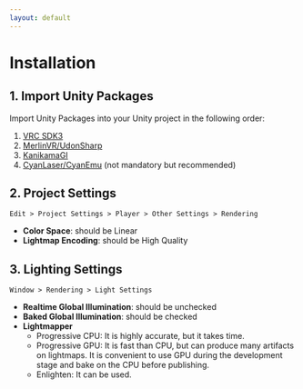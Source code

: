 ```yaml
---
layout: default
---
```


# Installation

## 1. Import Unity Packages

Import Unity Packages into your Unity project in the following order:

1. [VRC SDK3](https://vrchat.com/home/download)
2. [MerlinVR/UdonSharp](https://github.com/MerlinVR/UdonSharp)
3. [KanikamaGI](https://github.com/shivaduke28/kanikama/releases)
4. [CyanLaser/CyanEmu](https://github.com/CyanLaser/CyanEmu) (not mandatory but recommended)

## 2. Project Settings

```
Edit > Project Settings > Player > Other Settings > Rendering
```
- **Color Space**: should be Linear
- **Lightmap Encoding**: should be High Quality


## 3. Lighting Settings

```
Window > Rendering > Light Settings
```

- **Realtime Global Illumination**: should be unchecked
- **Baked Global Illumination**: should be checked
- **Lightmapper**
  - Progressive CPU: It is highly accurate, but it takes time.
  - Progressive GPU: It is fast than CPU, but can produce many artifacts on lightmaps. It is convenient to use GPU during the development stage and bake on the CPU before publishing.
  - Enlighten: It can be used.